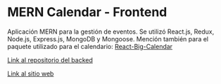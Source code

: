 #  MERN Calendar - Frontend

Aplicación MERN para la gestión de eventos. Se utilizó React.js, Redux, Node.js, Express.js, MongoDB y Mongoose. Mención también para el paquete utilizado para el calendario: [React-Big-Calendar](https://jquense.github.io/react-big-calendar/examples/index.html?path=/story/about-big-calendar--page)

[Link al repositorio del backed](https://github.com/AyrDS/calendar-back-MERN)

[Link al sitio web](https://calendar-ayrds.herokuapp.com/)